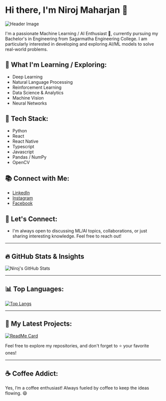# Hi there, I'm Niroj Maharjan 👋

![Header Image](https://media.giphy.com/media/mtzCPgXqC9GEg/giphy.gif?cid=790b7611d4fjgdue4cd6ph8dbrjyjrctbr3htxguv9j71dww&ep=v1_gifs_search&rid=giphy.gif&ct=g)

I'm a passionate Machine Learning / AI Enthusiast 🚀, currently pursuing my Bachelor's in Engineering from Sagarmatha Engineering College. I am particularly interested in developing and exploring AI/ML models to solve real-world problems.

## 🌱 What I'm Learning / Exploring:
- Deep Learning
- Natural Language Processing
- Reinforcement Learning
- Data Science & Analytics
- Machine Vision
- Neural Networks

## 🚀 Tech Stack:
- Python
- React
- React Native
- Typescript
- Javascript
- Pandas / NumPy
- OpenCV

## 📚 Connect with Me:
- [LinkedIn](https://www.linkedin.com/in/niroj-maharjan-1b534227b/)
- [Instagram](https://www.instagram.com/maharjan_niroj/)
- [Facebook](https://www.facebook.com/niroj.maharjan.7792)

## 💬 Let's Connect:
- I'm always open to discussing ML/AI topics, collaborations, or just sharing interesting knowledge. Feel free to reach out!

---

## 🔥 GitHub Stats & Insights  
![Niroj's GitHub Stats](https://github-readme-stats.vercel.app/api?username=Pujan-Parajuli&show_icons=true&count_private=true&hide=prs&theme=dark)

---

## 📊 Top Languages:

[![Top Langs](https://github-readme-stats.vercel.app/api/top-langs/?username=Pujan-Parajuli&layout=compact&theme=dark)](https://github.com/Beastmaster69420)

---

## 🎯 My Latest Projects:

[![ReadMe Card](https://github-readme-stats.vercel.app/api/pin/?username=Pujan-Parajuli&repo=my-project)](https://github.com/Pujan-Parajuli/Tic-Tac-Toe)

Feel free to explore my repositories, and don't forget to ⭐️ your favorite ones!

---

## ☕️ Coffee Addict:
Yes, I’m a coffee enthusiast! Always fueled by coffee to keep the ideas flowing. 😄
